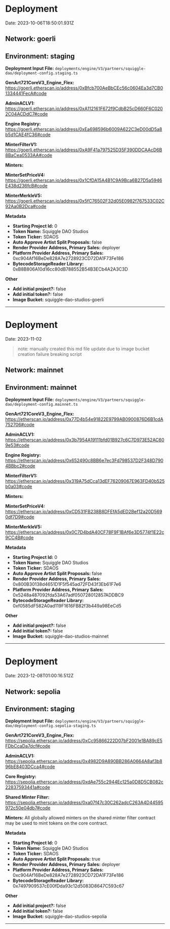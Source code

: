 # Deployment

Date: 2023-10-06T18:50:01.931Z

## **Network:** goerli

## **Environment:** staging

**Deployment Input File:** `deployments/engine/V3/partners/squiggle-dao/deployment-config.staging.ts`

**GenArt721CoreV3_Engine_Flex:** https://goerli.etherscan.io/address/0xBfcb700AeBbCEc56c0604Ea3d7CB01334441FecA#code

**AdminACLV1:** https://goerli.etherscan.io/address/0xA112161F672f9CdbB25cD660F6C0202C04ACDdC7#code

**Engine Registry:** https://goerli.etherscan.io/address/0xEa698596b6009A622C3eD00dD5a8b5d1CAE4fC36#code

**MinterFilterV1:** https://goerli.etherscan.io/address/0xA9F41a797525D35F390DDCAAcD6B8BaCea0533AA#code

**Minters:**

**MinterSetPriceV4:** https://goerli.etherscan.io/address/0x1CfDA15A4B1C9A9Bca6B27D5a5946E438d236fcB#code

**MinterMerkleV5:** https://goerli.etherscan.io/address/0x5fC76502F32d05E0982f767533C02C92Aa0B2Dca#code

**Metadata**

- **Starting Project Id:** 0
- **Token Name:** Squiggle DAO Studios
- **Token Ticker:** SDAOS
- **Auto Approve Artist Split Proposals:** false
- **Render Provider Address, Primary Sales:** deployer
- **Platform Provider Address, Primary Sales:** 0xc904Af16BeDe828A7e2728923CD72DA1F73Fe186
- **BytecodeStorageReader Library:** 0xB8B806A10d16cc80dB788552B54B3ECb4A2A3C3D

**Other**

- **Add initial project?:** false
- **Add initial token?:** false
- **Image Bucket:** squiggle-dao-studios-goerli

---

# Deployment

Date: 2023-11-02

> note: manually created this md file update due to image bucket creation failure breaking script

## **Network:** mainnet

## **Environment:** mainnet

**Deployment Input File:** `deployments/engine/V3/partners/squiggle-dao/deployment-config.mainnet.ts`

**GenArt721CoreV3_Engine_Flex:** https://etherscan.io/address/0x77D4b54e91822E9799AB0900876D6B1cdA752706#code

**AdminACLV1:** https://etherscan.io/address/0x3b7954A19111bfd01B927c6C7D973E52AC609e53#code

**Engine Registry:** https://etherscan.io/address/0x652490c8BB6e7ec3Fd798537D2F348D7904BBbc2#code

**MinterFilterV1:** https://etherscan.io/address/0x319A75dCca13dEF76209067E963FD40b525b0a03#code

**Minters:**

**MinterSetPriceV4:** https://etherscan.io/address/0xCD531FB238B8DFEfA5dED2Bef12a20D5690df7D9#code

**MinterMerkleV5:** https://etherscan.io/address/0x0C7D4bdA40CF78F9F1BAf6e3D5774f1E22c9CC4B#code

**Metadata**

- **Starting Project Id:** 0
- **Token Name:** Squiggle DAO Studios
- **Token Ticker:** SDAOS
- **Auto Approve Artist Split Proposals:** false
- **Render Provider Address, Primary Sales:** 0x800B30138d4651D1F5f545ad72FD43f3Eb61F7e6
- **Platform Provider Address, Primary Sales:** 0x5248a487092fda53A67adf050728012857ADDBC9
- **BytecodeStorageReader Library:** 0xf0585dF582A0ad119F1616FB82f3b449a98EeCd5

**Other**

- **Add initial project?:** false
- **Add initial token?:** false
- **Image Bucket:** squiggle-dao-studios-mainnet

---

# Deployment

Date: 2023-12-08T01:00:16.512Z

## **Network:** sepolia

## **Environment:** staging

**Deployment Input File:** `deployments/engine/V3/partners/squiggle-dao/deployment-config.sepolia-staging.ts`

**GenArt721CoreV3_Engine_Flex:** https://sepolia.etherscan.io/address/0xCc95866222D07bF2001e1BA89cE5FDbCcaDa7dcf#code

**AdminACLV1:** https://sepolia.etherscan.io/address/0x4982D9A890BB286A0664A8af3b896bE8403DCca4#code

**Core Registry:** https://sepolia.etherscan.io/address/0xdAe755c2944Ec125a0D8D5CB082c22837593441a#code

**Shared Minter Filter:** https://sepolia.etherscan.io/address/0xa07f47c30C262adcC263A4D44595972c50e04db7#code

**Minters:** All globally allowed minters on the shared minter filter contract may be used to mint tokens on the core contract.

**Metadata**

- **Starting Project Id:** 0
- **Token Name:** Squiggle DAO Studios
- **Token Ticker:** SDAOS
- **Auto Approve Artist Split Proposals:** true
- **Render Provider Address, Primary Sales:** deployer
- **Platform Provider Address, Primary Sales:** 0xc904Af16BeDe828A7e2728923CD72DA1F73Fe186
- **BytecodeStorageReader Library:** 0x7497909537cE00fDda93c12d5083D8647C593c67

**Other**

- **Add initial project?:** false
- **Add initial token?:** false
- **Image Bucket:** squiggle-dao-studios-sepolia

---
